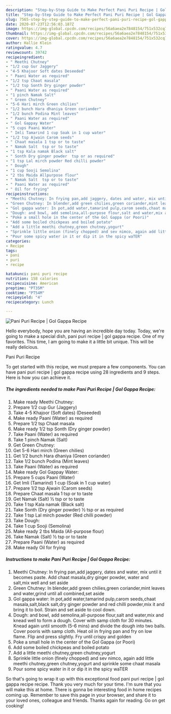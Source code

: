 ```yaml
---
description: "Step-by-Step Guide to Make Perfect Pani Puri Recipe | Gol Gappa Recipe"
title: "Step-by-Step Guide to Make Perfect Pani Puri Recipe | Gol Gappa Recipe"
slug: 7565-step-by-step-guide-to-make-perfect-pani-puri-recipe-gol-gappa-recipe
date: 2020-07-23T12:56:03.187Z
image: https://img-global.cpcdn.com/recipes/56a6aea2e7848154/751x532cq70/pani-puri-recipe-gol-gappa-recipe-recipe-main-photo.jpg
thumbnail: https://img-global.cpcdn.com/recipes/56a6aea2e7848154/751x532cq70/pani-puri-recipe-gol-gappa-recipe-recipe-main-photo.jpg
cover: https://img-global.cpcdn.com/recipes/56a6aea2e7848154/751x532cq70/pani-puri-recipe-gol-gappa-recipe-recipe-main-photo.jpg
author: Hallie Klein
ratingvalue: 4.7
reviewcount: 39742
recipeingredient:
- " Meethi Chutney"
- "1/2 cup Gur Jaggery"
- "4-5 Khajoor Soft dates Deseeded"
- " Paani Water as required"
- "1/2 tsp Chaat masala"
- "1/2 tsp Sonth Dry ginger powder"
- " Paani Water as required"
- "1 pinch Namak Salt"
- " Green Chutney"
- "5-6 Hari mirch Green chilies"
- "1/2 bunch Hara dhaniya Green coriander"
- "1/2 bunch Podina Mint leaves"
- " Paani Water as required"
- " Gol Gappay Water"
- "5 cups Paani Water"
- " Imli Tamarind 1 cup Soak in 1 cup water"
- "1/2 tsp Ajwain Carom seeds"
- " Chaat masala 1 tsp or to taste"
- " Namak Salt  tsp or to taste"
- "1 tsp Kala namak Black salt"
- " Sonth Dry ginger powder  tsp or as required"
- "1 tsp Lal mirch powder Red chilli powder"
- " Dough"
- "1 cup Sooji Semolina"
- "2 tbs Maida Allpurpose flour"
- " Namak Salt  tsp or to taste"
- " Paani Water as required"
- " Oil for frying"
recipeinstructions:
- "Meethi Chutney: In frying pan,add jaggery, dates and water, mix until it becomes paste. Add chaat masala,dry ginger powder, water and salt,mix well and set aside"
- "Green Chutney: In blender,add green chilies,green coriander,mint leaves and water,grind until all combined,set aside"
- "Gol gappa water: In pot,add water,tamarind pulp,carom seeds,chaat masala,salt,black salt,dry ginger powder and red chilli powder,mix it and bring it to boil. Strain and set aside to cool down."
- "Dough: and bowl, add semolina,all-purpose flour,salt and water,mix and knead well to form a dough. Cover with samp cloth for 30 minutes. Knead again until smooth (5-6 mins) and divide the dough into two balls. Cover pooris with samp cloth. Heat oil in frying pan and fry on low flame. Flip and press slightly. Fry until crispy and golden"
- "Poke a small hole in the center of the Gol Gappa (or Poori)"
- "Add some boiled chickpeas and boiled potato"
- "Add a little meethi chutney,green chutney,yogurt"
- "Sprinkle little onion (finely chopped) and sev nimco, again add little meethi chutney,green chutney,yogurt and sprinkle some chaat masala"
- "Pour some spicy water in it or dip it in the spicy waTER"
categories:
- Recipe
tags:
- pani
- puri
- recipe

katakunci: pani puri recipe 
nutrition: 158 calories
recipecuisine: American
preptime: "PT35M"
cooktime: "PT54M"
recipeyield: "4"
recipecategory: Lunch

---
```



![Pani Puri Recipe | Gol Gappa Recipe](https://img-global.cpcdn.com/recipes/56a6aea2e7848154/751x532cq70/pani-puri-recipe-gol-gappa-recipe-recipe-main-photo.jpg)

Hello everybody, hope you are having an incredible day today. Today, we're going to make a special dish, pani puri recipe | gol gappa recipe. One of my favorites. This time, I am going to make it a little bit unique. This will be really delicious.



Pani Puri Recipe 

To get started with this recipe, we must prepare a few components. You can have pani puri recipe | gol gappa recipe using 28 ingredients and 9 steps. Here is how you can achieve it.

<!--inarticleads1-->

##### The ingredients needed to make Pani Puri Recipe | Gol Gappa Recipe:

1. Make ready  Meethi Chutney:
1. Prepare 1/2 cup Gur (Jaggery)
1. Take 4-5 Khajoor (Soft dates) (Deseeded)
1. Make ready  Paani (Water) as required
1. Prepare 1/2 tsp Chaat masala
1. Make ready 1/2 tsp Sonth (Dry ginger powder)
1. Take  Paani (Water) as required
1. Take 1 pinch Namak (Salt)
1. Get  Green Chutney:
1. Get 5-6 Hari mirch (Green chilies)
1. Get 1/2 bunch Hara dhaniya (Green coriander)
1. Take 1/2 bunch Podina (Mint leaves)
1. Take  Paani (Water) as required
1. Make ready  Gol Gappay Water:
1. Prepare 5 cups Paani (Water)
1. Get  Imli (Tamarind) 1 cup (Soak in 1 cup water)
1. Prepare 1/2 tsp Ajwain (Carom seeds)
1. Prepare  Chaat masala 1 tsp or to taste
1. Get  Namak (Salt) ½ tsp or to taste
1. Take 1 tsp Kala namak (Black salt)
1. Take  Sonth (Dry ginger powder) ½ tsp or as required
1. Take 1 tsp Lal mirch powder (Red chilli powder)
1. Take  Dough:
1. Take 1 cup Sooji (Semolina)
1. Make ready 2 tbs Maida (All-purpose flour)
1. Take  Namak (Salt) ½ tsp or to taste
1. Prepare  Paani (Water) as required
1. Make ready  Oil for frying




<!--inarticleads2-->

##### Instructions to make Pani Puri Recipe | Gol Gappa Recipe:

1. Meethi Chutney: In frying pan,add jaggery, dates and water, mix until it becomes paste. Add chaat masala,dry ginger powder, water and salt,mix well and set aside
1. Green Chutney: In blender,add green chilies,green coriander,mint leaves and water,grind until all combined,set aside
1. Gol gappa water: In pot,add water,tamarind pulp,carom seeds,chaat masala,salt,black salt,dry ginger powder and red chilli powder,mix it and bring it to boil. Strain and set aside to cool down.
1. Dough: and bowl, add semolina,all-purpose flour,salt and water,mix and knead well to form a dough. Cover with samp cloth for 30 minutes. Knead again until smooth (5-6 mins) and divide the dough into two balls. Cover pooris with samp cloth. Heat oil in frying pan and fry on low flame. Flip and press slightly. Fry until crispy and golden
1. Poke a small hole in the center of the Gol Gappa (or Poori)
1. Add some boiled chickpeas and boiled potato
1. Add a little meethi chutney,green chutney,yogurt
1. Sprinkle little onion (finely chopped) and sev nimco, again add little meethi chutney,green chutney,yogurt and sprinkle some chaat masala
1. Pour some spicy water in it or dip it in the spicy waTER




So that's going to wrap it up with this exceptional food pani puri recipe | gol gappa recipe recipe. Thank you very much for your time. I'm sure that you will make this at home. There is gonna be interesting food in home recipes coming up. Remember to save this page in your browser, and share it to your loved ones, colleague and friends. Thanks again for reading. Go on get cooking!
